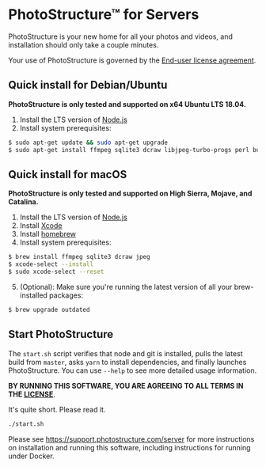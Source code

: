 # PhotoStructure™ for Servers

PhotoStructure is your new home for all your photos and videos, and installation
should only take a couple minutes.

Your use of PhotoStructure is governed by the [End-user license agreement](./LICENSE.md).

## Quick install for Debian/Ubuntu

**PhotoStructure is only tested and supported on x64 Ubuntu LTS 18.04.**

1. Install the LTS version of [Node.js](https://nodejs.org)
2. Install system prerequisites:

```sh
$ sudo apt-get update && sudo apt-get upgrade
$ sudo apt-get install ffmpeg sqlite3 dcraw libjpeg-turbo-progs perl build-essential python2.7-dev
```

## Quick install for macOS

**PhotoStructure is only tested and supported on High Sierra, Mojave, and Catalina.**

1. Install the LTS version of [Node.js](https://nodejs.org)
2. Install [Xcode](https://developer.apple.com/xcode/download/)
3. Install [homebrew](https://brew.sh/)
4. Install system prerequisites:

```sh
$ brew install ffmpeg sqlite3 dcraw jpeg
$ xcode-select --install
$ sudo xcode-select --reset
```

5. (Optional): Make sure you're running the latest version of all your
   brew-installed packages:

```sh
$ brew upgrade outdated
```

## Start PhotoStructure

The `start.sh` script verifies that node and git is installed, pulls the latest
build from `master`, asks `yarn` to install dependencies, and finally launches
PhotoStructure. You can use `--help` to see more detailed usage information.

**BY RUNNING THIS SOFTWARE, YOU ARE AGREEING TO ALL TERMS IN THE [LICENSE](./LICENSE.md)**. 

It's quite short. Please read it.

```sh
./start.sh
```

Please see <https://support.photostructure.com/server> for more instructions on
installation and running this software, including instructions for running under
Docker.
